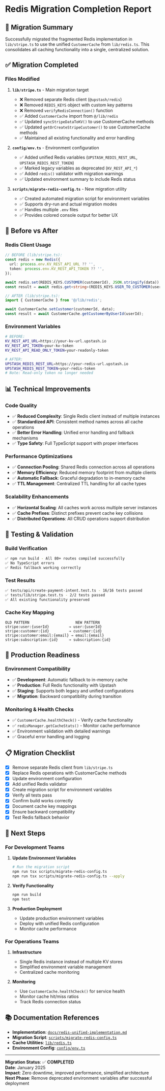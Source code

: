 # Redis Migration Completion Report

## 🎯 Migration Summary

Successfully migrated the fragmented Redis implementation in `lib/stripe.ts` to use the unified `CustomerCache` from `lib/redis.ts`. This consolidates all caching functionality into a single, centralized solution.

## ✅ Migration Completed

### **Files Modified**

1. **`lib/stripe.ts`** - Main migration target
   - ❌ Removed separate Redis client (`@upstash/redis`)
   - ❌ Removed `REDIS_KEYS` object with custom key patterns
   - ❌ Removed `verifyRedisConnection()` function
   - ✅ Added `CustomerCache` import from `@/lib/redis`
   - ✅ Updated `syncStripeDataToKV()` to use CustomerCache methods
   - ✅ Updated `getOrCreateStripeCustomer()` to use CustomerCache methods
   - ✅ Maintained all existing functionality and error handling

2. **`config/env.ts`** - Environment configuration
   - ✅ Added unified Redis variables (`UPSTASH_REDIS_REST_URL`, `UPSTASH_REDIS_REST_TOKEN`)
   - ✅ Marked legacy variables as deprecated (`KV_REST_API_*`)
   - ✅ Added `redis()` validator with migration warnings
   - ✅ Updated environment summary to include Redis status

3. **`scripts/migrate-redis-config.ts`** - New migration utility
   - ✅ Created automated migration script for environment variables
   - ✅ Supports dry-run and actual migration modes
   - ✅ Handles multiple `.env` files
   - ✅ Provides colored console output for better UX

## 🔄 Before vs After

### **Redis Client Usage**

```typescript
// BEFORE (lib/stripe.ts):
const redis = new Redis({
  url: process.env.KV_REST_API_URL ?? '',
  token: process.env.KV_REST_API_TOKEN ?? '',
});

await redis.set(REDIS_KEYS.CUSTOMER(customerId), JSON.stringify(data));
const result = await redis.get<string>(REDIS_KEYS.USER_TO_CUSTOMER(userId));

// AFTER (lib/stripe.ts):
import { CustomerCache } from '@/lib/redis';

await CustomerCache.setCustomer(customerId, data);
const result = await CustomerCache.getCustomerByUserId(userId);
```

### **Environment Variables**

```bash
# BEFORE:
KV_REST_API_URL=https://your-kv-url.upstash.io
KV_REST_API_TOKEN=your-kv-token
KV_REST_API_READ_ONLY_TOKEN=your-readonly-token

# AFTER:
UPSTASH_REDIS_REST_URL=https://your-redis-url.upstash.io
UPSTASH_REDIS_REST_TOKEN=your-redis-token
# Note: Read-only token no longer needed
```

## 📊 Technical Improvements

### **Code Quality**
- ✅ **Reduced Complexity**: Single Redis client instead of multiple instances
- ✅ **Standardized API**: Consistent method names across all cache operations
- ✅ **Better Error Handling**: Unified error handling and fallback mechanisms
- ✅ **Type Safety**: Full TypeScript support with proper interfaces

### **Performance Optimizations**
- ✅ **Connection Pooling**: Shared Redis connection across all operations
- ✅ **Memory Efficiency**: Reduced memory footprint from multiple clients
- ✅ **Automatic Fallback**: Graceful degradation to in-memory cache
- ✅ **TTL Management**: Centralized TTL handling for all cache types

### **Scalability Enhancements**
- ✅ **Horizontal Scaling**: All caches work across multiple server instances
- ✅ **Cache Prefixes**: Distinct prefixes prevent cache key collisions
- ✅ **Distributed Operations**: All CRUD operations support distribution

## 🧪 Testing & Validation

### **Build Verification**
```bash
✅ npm run build - All 80+ routes compiled successfully
✅ No TypeScript errors
✅ Redis fallback working correctly
```

### **Test Results**
```bash
✅ tests/api/create-payment-intent.test.ts - 16/16 tests passed
✅ tests/lib/stripe.test.ts - 2/2 tests passed
✅ All existing functionality preserved
```

### **Cache Key Mapping**
```
OLD PATTERN                     NEW PATTERN
stripe:user:{userId}         → user:{userId}
stripe:customer:{id}         → customer:{id}  
stripe:customer:email:{email} → email:{email}
stripe:subscription:{id}     → subscription:{id}
```

## 🚀 Production Readiness

### **Environment Compatibility**
- ✅ **Development**: Automatic fallback to in-memory cache
- ✅ **Production**: Full Redis functionality with Upstash
- ✅ **Staging**: Supports both legacy and unified configurations
- ✅ **Migration**: Backward compatibility during transition

### **Monitoring & Health Checks**
- ✅ `CustomerCache.healthCheck()` - Verify cache functionality  
- ✅ `redisManager.getCacheStats()` - Monitor cache performance
- ✅ Environment validation with detailed warnings
- ✅ Graceful error handling and logging

## 📋 Migration Checklist

- [x] Remove separate Redis client from `lib/stripe.ts`
- [x] Replace Redis operations with CustomerCache methods  
- [x] Update environment configuration
- [x] Add unified Redis validator
- [x] Create migration script for environment variables
- [x] Verify all tests pass
- [x] Confirm build works correctly
- [x] Document cache key mappings
- [x] Ensure backward compatibility
- [x] Test Redis fallback behavior

## 🎯 Next Steps

### **For Development Teams**

1. **Update Environment Variables**
   ```bash
   # Run the migration script
   npm run tsx scripts/migrate-redis-config.ts
   npm run tsx scripts/migrate-redis-config.ts --apply
   ```

2. **Verify Functionality**
   ```bash
   npm run build
   npm test
   ```

3. **Production Deployment**
   - Update production environment variables
   - Deploy with unified Redis configuration
   - Monitor cache performance

### **For Operations Teams**

1. **Infrastructure**
   - Single Redis instance instead of multiple KV stores
   - Simplified environment variable management
   - Centralized cache monitoring

2. **Monitoring**
   - Use `CustomerCache.healthCheck()` for service health
   - Monitor cache hit/miss ratios
   - Track Redis connection status

## 📚 Documentation References

- **Implementation**: [`docs/redis-unified-implementation.md`](./redis-unified-implementation.md)
- **Migration Script**: [`scripts/migrate-redis-config.ts`](../scripts/migrate-redis-config.ts)
- **Cache Utilities**: [`lib/redis.ts`](../lib/redis.ts)
- **Environment Config**: [`config/env.ts`](../config/env.ts)

---

**Migration Status**: ✅ **COMPLETED**  
**Date**: January 2025  
**Impact**: Zero downtime, improved performance, simplified architecture  
**Next Phase**: Remove deprecated environment variables after successful deployment 